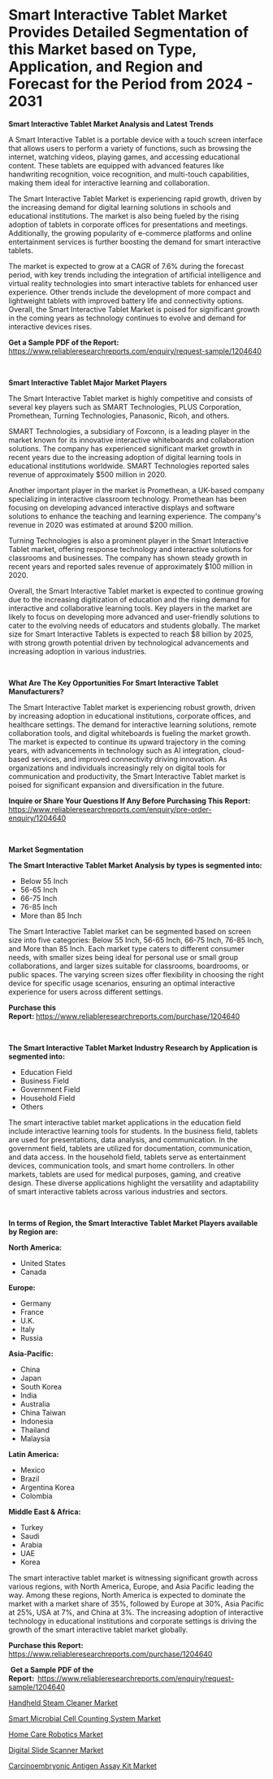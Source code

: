 <p><h1>Smart Interactive Tablet Market Provides Detailed Segmentation of this Market based on Type, Application, and Region and Forecast for the Period from 2024 - 2031</h1></p><p><strong>Smart Interactive Tablet Market Analysis and Latest Trends</strong></p>
<p><p>A Smart Interactive Tablet is a portable device with a touch screen interface that allows users to perform a variety of functions, such as browsing the internet, watching videos, playing games, and accessing educational content. These tablets are equipped with advanced features like handwriting recognition, voice recognition, and multi-touch capabilities, making them ideal for interactive learning and collaboration.</p><p>The Smart Interactive Tablet Market is experiencing rapid growth, driven by the increasing demand for digital learning solutions in schools and educational institutions. The market is also being fueled by the rising adoption of tablets in corporate offices for presentations and meetings. Additionally, the growing popularity of e-commerce platforms and online entertainment services is further boosting the demand for smart interactive tablets.</p><p>The market is expected to grow at a CAGR of 7.6% during the forecast period, with key trends including the integration of artificial intelligence and virtual reality technologies into smart interactive tablets for enhanced user experience. Other trends include the development of more compact and lightweight tablets with improved battery life and connectivity options. Overall, the Smart Interactive Tablet Market is poised for significant growth in the coming years as technology continues to evolve and demand for interactive devices rises.</p></p>
<p><strong>Get a Sample PDF of the Report:&nbsp;</strong> <a href="https://www.reliableresearchreports.com/enquiry/request-sample/1204640">https://www.reliableresearchreports.com/enquiry/request-sample/1204640</a></p>
<p>&nbsp;</p>
<p><strong>Smart Interactive Tablet Major Market Players</strong></p>
<p><p>The Smart Interactive Tablet market is highly competitive and consists of several key players such as SMART Technologies, PLUS Corporation, Promethean, Turning Technologies, Panasonic, Ricoh, and others. </p><p>SMART Technologies, a subsidiary of Foxconn, is a leading player in the market known for its innovative interactive whiteboards and collaboration solutions. The company has experienced significant market growth in recent years due to the increasing adoption of digital learning tools in educational institutions worldwide. SMART Technologies reported sales revenue of approximately $500 million in 2020.</p><p>Another important player in the market is Promethean, a UK-based company specializing in interactive classroom technology. Promethean has been focusing on developing advanced interactive displays and software solutions to enhance the teaching and learning experience. The company's revenue in 2020 was estimated at around $200 million.</p><p>Turning Technologies is also a prominent player in the Smart Interactive Tablet market, offering response technology and interactive solutions for classrooms and businesses. The company has shown steady growth in recent years and reported sales revenue of approximately $100 million in 2020.</p><p>Overall, the Smart Interactive Tablet market is expected to continue growing due to the increasing digitization of education and the rising demand for interactive and collaborative learning tools. Key players in the market are likely to focus on developing more advanced and user-friendly solutions to cater to the evolving needs of educators and students globally. The market size for Smart Interactive Tablets is expected to reach $8 billion by 2025, with strong growth potential driven by technological advancements and increasing adoption in various industries.</p></p>
<p>&nbsp;</p>
<p><strong>What Are The Key Opportunities For Smart Interactive Tablet Manufacturers?</strong></p>
<p><p>The Smart Interactive Tablet market is experiencing robust growth, driven by increasing adoption in educational institutions, corporate offices, and healthcare settings. The demand for interactive learning solutions, remote collaboration tools, and digital whiteboards is fueling the market growth. The market is expected to continue its upward trajectory in the coming years, with advancements in technology such as AI integration, cloud-based services, and improved connectivity driving innovation. As organizations and individuals increasingly rely on digital tools for communication and productivity, the Smart Interactive Tablet market is poised for significant expansion and diversification in the future.</p></p>
<p><strong>Inquire or Share Your Questions If Any Before Purchasing This Report:</strong> <a href="https://www.reliableresearchreports.com/enquiry/pre-order-enquiry/1204640">https://www.reliableresearchreports.com/enquiry/pre-order-enquiry/1204640</a></p>
<p>&nbsp;</p>
<p><strong>Market Segmentation</strong></p>
<p><strong>The Smart Interactive Tablet Market Analysis by types is segmented into:</strong></p>
<p><ul><li>Below 55 Inch</li><li>56-65 Inch</li><li>66-75 Inch</li><li>76-85 Inch</li><li>More than 85 Inch</li></ul></p>
<p><p>The Smart Interactive Tablet market can be segmented based on screen size into five categories: Below 55 Inch, 56-65 Inch, 66-75 Inch, 76-85 Inch, and More than 85 Inch. Each market type caters to different consumer needs, with smaller sizes being ideal for personal use or small group collaborations, and larger sizes suitable for classrooms, boardrooms, or public spaces. The varying screen sizes offer flexibility in choosing the right device for specific usage scenarios, ensuring an optimal interactive experience for users across different settings.</p></p>
<p><strong>Purchase this Report:&nbsp;</strong><a href="https://www.reliableresearchreports.com/purchase/1204640">https://www.reliableresearchreports.com/purchase/1204640</a></p>
<p>&nbsp;</p>
<p><strong>The Smart Interactive Tablet Market Industry Research by Application is segmented into:</strong></p>
<p><ul><li>Education Field</li><li>Business Field</li><li>Government Field</li><li>Household Field</li><li>Others</li></ul></p>
<p><p>The smart interactive tablet market applications in the education field include interactive learning tools for students. In the business field, tablets are used for presentations, data analysis, and communication. In the government field, tablets are utilized for documentation, communication, and data access. In the household field, tablets serve as entertainment devices, communication tools, and smart home controllers. In other markets, tablets are used for medical purposes, gaming, and creative design. These diverse applications highlight the versatility and adaptability of smart interactive tablets across various industries and sectors.</p></p>
<p>&nbsp;</p>
<p><strong>In terms of Region, the Smart Interactive Tablet Market Players available by Region are:</strong></p>
<p>
    <p> <strong> North America: </strong>
        <ul>
            <li>United States</li>
            <li>Canada</li>
        </ul>
        </p> 
    <p> <strong> Europe: </strong>
        <ul>
            <li>Germany</li>
            <li>France</li>
            <li>U.K.</li>
            <li>Italy</li>
            <li>Russia</li>
        </ul>
        </p> 
    <p> <strong> Asia-Pacific: </strong>
        <ul>
            <li>China</li>
            <li>Japan</li>
            <li>South Korea</li>
            <li>India</li>
            <li>Australia</li>
            <li>China Taiwan</li>
            <li>Indonesia</li>
            <li>Thailand</li>
            <li>Malaysia</li>
        </ul>
        </p> 
    <p> <strong> Latin America: </strong>
        <ul>
            <li>Mexico</li>
            <li>Brazil</li>
            <li>Argentina Korea</li>
            <li>Colombia</li>
        </ul>
        </p> 
    <p> <strong> Middle East & Africa: </strong>
        <ul>
            <li>Turkey</li>
            <li>Saudi</li>
            <li>Arabia</li>
            <li>UAE</li>
            <li>Korea</li>
        </ul>
    </p>
    </p>
<p><p>The smart interactive tablet market is witnessing significant growth across various regions, with North America, Europe, and Asia Pacific leading the way. Among these regions, North America is expected to dominate the market with a market share of 35%, followed by Europe at 30%, Asia Pacific at 25%, USA at 7%, and China at 3%. The increasing adoption of interactive technology in educational institutions and corporate settings is driving the growth of the smart interactive tablet market globally.</p></p>
<p><strong>Purchase this Report: </strong><a href="https://www.reliableresearchreports.com/purchase/1204640">https://www.reliableresearchreports.com/purchase/1204640</a></p>
<p>&nbsp;<strong>Get a Sample PDF of the Report:&nbsp;&nbsp;</strong><a href="https://www.reliableresearchreports.com/enquiry/request-sample/1204640">https://www.reliableresearchreports.com/enquiry/request-sample/1204640</a></p>
<p><strong></strong></p>
<p><p><a href="https://github.com/Airanohannonzb68e5pb53oc1/Market-Research-Report-List-1/blob/main/handheld-steam-cleaner-market.md">Handheld Steam Cleaner Market</a></p><p><a href="https://medium.com/@jeanlopez1945/smart-microbial-cell-counting-system-market-size-market-outlook-and-market-forecast-2024-to-2031-9b632653828e">Smart Microbial Cell Counting System Market</a></p><p><a href="https://github.com/ChiragRP21/Market-Research-Report-List-3/blob/main/home-care-robotics-market.md">Home Care Robotics Market</a></p><p><a href="https://medium.com/@jeanlopez1945/decoding-digital-slide-scanner-market-metrics-market-share-trends-and-growth-patterns-dfc957245ee6">Digital Slide Scanner Market</a></p><p><a href="https://medium.com/@rosejohnson762014/carcinoembryonic-antigen-assay-kit-market-competitive-analysis-market-trends-and-forecast-to-2031-466868b9d873">Carcinoembryonic Antigen Assay Kit Market</a></p></p>